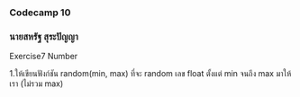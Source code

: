 ### Codecamp 10
### นายสหรัฐ  สุระปัญญา
Exercise7 Number  

1.ให้เขียนฟังก์ชัน random(min, max) ที่จะ random เลข float ตั้งแต่ min จนถึง max มาให้เรา (ไม่รวม max)
